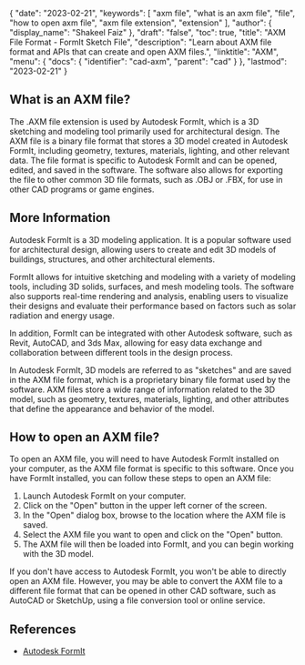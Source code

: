{
  "date": "2023-02-21",
  "keywords": [
    "axm file",
    "what is an axm file",
    "file",
    "how to open axm file",
    "axm file extension",
    "extension"
  ],
  "author": {
    "display_name": "Shakeel Faiz"
  },
  "draft": "false",
  "toc": true,
  "title": "AXM File Format - FormIt Sketch File",
  "description": "Learn about AXM file format and APIs that can create and open AXM files.",
  "linktitle": "AXM",
  "menu": {
    "docs": {
      "identifier": "cad-axm",
      "parent": "cad"
    }
  },
  "lastmod": "2023-02-21"
}

## What is an AXM file?

The .AXM file extension is used by Autodesk FormIt, which is a 3D sketching and modeling tool primarily used for architectural design. The AXM file is a binary file format that stores a 3D model created in Autodesk FormIt, including geometry, textures, materials, lighting, and other relevant data. The file format is specific to Autodesk FormIt and can be opened, edited, and saved in the software. The software also allows for exporting the file to other common 3D file formats, such as .OBJ or .FBX, for use in other CAD programs or game engines.

## More Information

Autodesk FormIt is a 3D modeling application. It is a popular software used for architectural design, allowing users to create and edit 3D models of buildings, structures, and other architectural elements.

FormIt allows for intuitive sketching and modeling with a variety of modeling tools, including 3D solids, surfaces, and mesh modeling tools. The software also supports real-time rendering and analysis, enabling users to visualize their designs and evaluate their performance based on factors such as solar radiation and energy usage.

In addition, FormIt can be integrated with other Autodesk software, such as Revit, AutoCAD, and 3ds Max, allowing for easy data exchange and collaboration between different tools in the design process.

In Autodesk FormIt, 3D models are referred to as "sketches" and are saved in the AXM file format, which is a proprietary binary file format used by the software. AXM files store a wide range of information related to the 3D model, such as geometry, textures, materials, lighting, and other attributes that define the appearance and behavior of the model. 

## How to open an AXM file?

To open an AXM file, you will need to have Autodesk FormIt installed on your computer, as the AXM file format is specific to this software. Once you have FormIt installed, you can follow these steps to open an AXM file:

1. Launch Autodesk FormIt on your computer.
2. Click on the "Open" button in the upper left corner of the screen.
3. In the "Open" dialog box, browse to the location where the AXM file is saved.
4. Select the AXM file you want to open and click on the "Open" button.
5. The AXM file will then be loaded into FormIt, and you can begin working with the 3D model.

If you don't have access to Autodesk FormIt, you won't be able to directly open an AXM file. However, you may be able to convert the AXM file to a different file format that can be opened in other CAD software, such as AutoCAD or SketchUp, using a file conversion tool or online service.

## References
* [Autodesk FormIt](https://formit.autodesk.com/)
